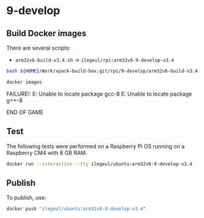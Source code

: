 
# 9-develop

## Build Docker images

There are several scripts:

- `arm32v6-build-v3.4.sh` -> `ilegeul/rpi:arm32v6-9-develop-v3.4`

```sh
bash ${HOME}/Work/xpack-build-box.git/rpi/9-develop/arm32v6-build-v3.4.sh

docker images
```

FAILURE!:
E: Unable to locate package gcc-8
E: Unable to locate package g++-8

END OF GAME

## Test

The following tests were performed on a Raspberry Pi OS
running on a Raspberry CM4 with 8 GB RAM.

```sh
docker run --interactive --tty ilegeul/ubuntu:arm32v6-9-develop-v3.4
```

## Publish

To publish, use:

```sh
docker push "ilegeul/ubuntu:arm32v6-9-develop-v3.4"
```
